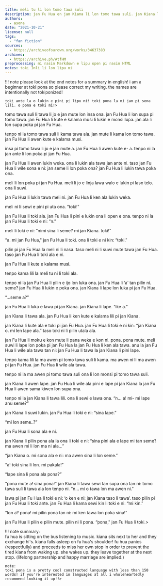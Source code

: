 ```yaml
---
title: meli tu li lon tomo tawa suli
description: jan Fu Hua en jan Kiana li lon tomo tawa suli. jan Kiana li lape.
authors:
  - asona
date: "2021-10-21"
license: null
tags:
  - "fan fiction"
sources:
  - https://archiveofourown.org/works/34637383
archives:
  - https://archive.ph/AtfHM
preprocessing: mi nasin Markdown e lipu open pi nasin HTML
notes: toki Inli li lon lipu ni
---
```


!!! note
please look at the end notes for a summary in english! i am a beginner at toki pona so please correct my writing. the names are intentionally not tokiponized!

    toki ante la o lukin e pini pi lipu ni! toki pona la mi jan pi sona lili. o pona e toki mi!>

tomo tawa suli li tawa li jo e jan mute lon insa ona. jan Fu Hua li lon supa pi tomo tawa. jan Fu Hua li kute e kalama musi li lukin e monsi lupa. jan ala li lon supa poka pi jan Fu Hua.

tenpo ni la tomo tawa suli li kama tawa ala. jan mute li kama lon tomo tawa. jan Fu Hua li awen kute e kalama musi.

insa pi tomo tawa li jo e jan mute a. jan Fu Hua li awen kute e- a. tenpo ni la jan ante li lon poka pi jan Fu Hua.

jan Fu Hua li awen lukin weka. ona li lukin ala tawa jan ante ni. taso jan Fu Hua li wile sona e ni: jan seme li lon poka ona? jan Fu Hua li lukin tawa poka ona.

meli li lon poka pi jan Fu Hua. meli li jo e linja lawa walo e lukin pi laso telo. ona li suwi.

jan Fu Hua li lukin tawa meli ni. jan Fu Hua li ken ala lukin weka.

meli ni li sewi e pini pi uta ona. “toki!”

jan Fu Hua li toki ala. jan Fu Hua li pini e lukin ona li open e ona. tenpo ni la jan Fu Hua li toki e ni: “n.”

meli li toki e ni: “nimi sina li seme? mi jan Kiana. toki!”

“a. mi jan Fu Hua," jan Fu Hua li toki. ona li toki e ni kin: “toki.”

pilin pi jan Fu Hua la meli ni li nasa. taso meli ni li suwi mute tawa jan Fu Hua. taso jan Fu Hua li toki ala e ni.

jan Fu Hua li kute e kalama musi.

tenpo kama lili la meli tu ni li toki ala.

tenpo ni la jan Fu Hua li pilin e ijo lon luka ona. jan Fu Hua li ‘a’ tan pilin ni. seme? jan Fu Hua li lukin e poka ona. jan Kiana li lape lon luka pi jan Fu Hua.

“...seme a?”

jan Fu Hua li luka e lawa pi jan Kiana. jan Kiana li lape. “ike a.”

jan Kiana li tawa ala. jan Fu Hua li ken kute e kalama lili pi jan Kiana.

jan Kiana li kute ala e toki pi jan Fu Hua. jan Fu Hua li toki e ni kin: “jan Kiana o. mi len lape ala.” taso toki ni li pilin utala ala.

jan Fu Hua li moku e kon mute li pana weka e kon ni. pona. pona mute. meli suwi li lape lon poka pi jan Fu Hua la jan Fu Hua li ken ala tawa. anu la jan Fu Hua li wile ala tawa tan ni: jan Fu Hua li tawa la jan Kiana li pini lape.

tenpo kama lili la ma awen pi tomo tawa suli li kama. ma awen ni li ma awen pi jan Fu Hua. jan Fu Hua li wile ala tawa.

tenpo ni la ma awen pi tomo tawa suli ona li lon monsi pi tomo tawa suli.

jan Kiana li awen lape. jan Fu Hua li wile ala pini e lape pi jan Kiana la jan Fu Hua li awen sama kiwen lon supa ona.

tenpo ni la jan Kiana li tawa lili. ona li sewi e lawa ona. “n… a! mi- mi lape anu seme?”

jan Kiana li suwi lukin. jan Fu Hua li toki e ni: “sina lape.”

“mi lon seme..?”

jan Fu Hua li sona ala e ni.

jan Kiana li pilin pona ala la ona li toki e ni: “sina pini ala e lape mi tan seme? ma awen mi li lon ma ni ala…”

“jan Kiana o. mi sona ala e ni: ma awen sina li lon seme.”

“a! toki sina li lon. mi pakala!”

“lape sina li pona ala pona?”

“pona mute a! sina pona!” jan Kiana li tawa sewi tan supa ona tan ni: tomo tawa suli li tawa ala lon tenpo ni. “n… mi o tawa lon ma awen ni.”

lawa pi jan Fu Hua li toki e ni: ‘o ken e ni: jan Kiana taso li tawa’. taso pilin pi jan Fu Hua li toki ante. jan Fu Hua li kama sewi kin li toki e ni: “mi kin.”

“lon a? pona! mi pilin pona tan ni: mi ken tawa lon poka sina!”

jan Fu Hua li pilin e pilin mute. pilin ni li pona. “pona," jan Fu Hua li toki.>

!!! note
summary:  
 fu hua is sitting on the bus listening to music. kiana sits next to her and they exchange hi's. kiana falls asleep on fu hua's shoulder! fu hua panics (respectfully) and proceeds to miss her own stop in order to prevent the tired kiana from waking up. she wakes up. they leave together at the next stop. (lifelong partnership and happy marriage are implied.)

    note:
    toki pona is a pretty cool constructed language with less than 150 words! if you're interested in languages at all i wholeheartedly recommend looking it up!!>
